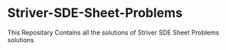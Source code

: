 # Striver-SDE-Sheet-Problems
This Repositary Contains all the solutions of Striver SDE Sheet Problems solutions
